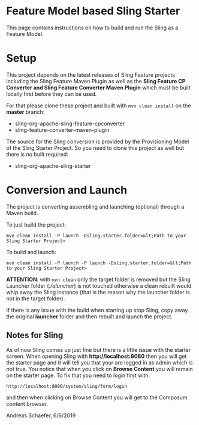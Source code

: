 # Feature Model based Sling Starter

This page contains instructions on how to build and run the Sling as a Feature Model.

# Setup

This project depends on the latest releases of Sling Feature projects including the Sling
Feature Maven Plugin as well as the **Sling Feature CP Converter and Sling Feature
Converter Maven Plugin** which must be built locally first before they can be used.

For that please clone these project and built with `mvn clean install` on the
**master** branch:
* sling-org-apache-sling-feature-cpconverter
* sling-feature-converter-maven-plugin

The source for the Sling conversion is provided by the Provisioning Model
of the Sling Starter Project. So you need to clone this project as well
but there is no built required:
* sling-org-apache-sling-starter

# Conversion and Launch

The project is converting assembling and launching (optional) through a
Maven build.

To just build the project:
```
mvn clean install -P launch -Dsling.starter.folder=&lt;Path to your Sling Starter Project>
```
To build and launch:
```
mvn clean install -P launch -P launch -Dsling.starter.folder=&lt;Path to your Sling Starter Project>
```

**ATTENTION**: with `mvn clean` only the target folder is removed but
the Sling Launcher folder (*./aluncher*) is not touched otherwise a clean
rebuilt would whip away the Sling instance (that is the reason why the
launcher folder is not in the target folder).

If there is any issue with the build when starting up stop Sling, copy
away the original **launcher** folder and then rebuilt and launch the
project.

## Notes for Sling

As of now Sling comes up just fine but there is a little issue with the
starter screen.
When opening Sling with **http://localhost:8080** then you will get the
starter page and it will tell you that your are logged in as admin which
is not true. You notice that when you click on **Browse Content** you
will remain on the starter page.
To fix that you need to login first with:
```
http://localhost:8080/system/sling/form/login
```
and then when clicking on Browse Content you will get to the Composum
content browser.

Andreas Schaefer, 6/6/2019